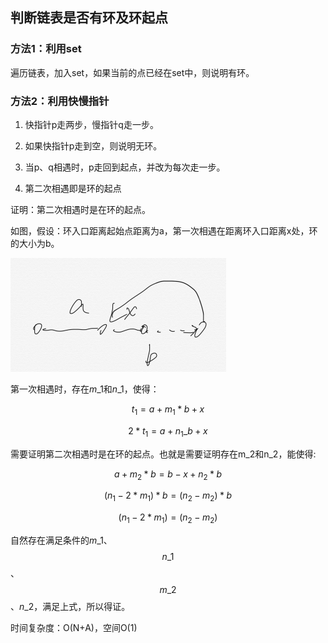 ## 判断链表是否有环及环起点

### 方法1：利用set

遍历链表，加入set，如果当前的点已经在set中，则说明有环。

### 方法2：利用快慢指针

1. 快指针p走两步，慢指针q走一步。

2. 如果快指针p走到空，则说明无环。

3. 当p、q相遇时，p走回到起点，并改为每次走一步。

4. 第二次相遇即是环的起点

证明：第二次相遇时是在环的起点。

如图，假设：环入口距离起始点距离为a，第一次相遇在距离环入口距离x处，环的大小为b。

![](/assets/import.png)

第一次相遇时，存在$m\_1$和$n\_1$，使得：

$$t_1=a+m_1*b+x $$

$$ 2*t_1=a+n_1\_b+x$$

需要证明第二次相遇时是在环的起点。也就是需要证明存在m\_2和n\_2，能使得:

$$a+ m_2 *b = b-x+n_2*b$$

$$(n_1-2*m_1)*b = (n_2-m_2)*b$$

$$(n_1-2*m_1) = (n_2-m_2)$$

自然存在满足条件的$m\_1$、$$n\_1$$、$$m\_2$$、$n\_2$，满足上式，所以得证。

时间复杂度：O\(N+A\)，空间O\(1\)

